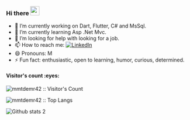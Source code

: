 ### Hi there <a href="https://www.gautamkrishnar.com/"><img src="https://media.giphy.com/media/hvRJCLFzcasrR4ia7z/giphy.gif" width="25px"></a>


- 🔭 I’m currently working on Dart, Flutter, C# and MsSql.
- 🌱 I’m currently learning Asp .Net Mvc.
- 🤔 I’m looking for help with looking for a job.
- 📫 How to reach me: <a href="https://www.linkedin.com/in/mehmet-demir-968707215/" target="_blank"><img alt="LinkedIn" src="https://img.shields.io/badge/LinkedIn-@MehmetDemir-blue?style=flat&logo=linkedin"></a>
- 😄 Pronouns: M
- ⚡ Fun fact: enthusiastic, open to learning, humor, curious, determined.


<h4 align="left">Visitor's count :eyes:</h4>

<p align="left"><img src="https://profile-counter.glitch.me/{mmtdemr42}/count.svg" alt="mmtdemr42 :: Visitor's Count" /></p>
<p align="left"><img src="https://github-readme-stats.vercel.app/api/top-langs/?username=mmtdemr42&langs_count=10&layout=compact" alt="mmtdemr42 :: Top Langs" /></p>


![Github stats 2](https://github-readme-stats.vercel.app/api?username=mmtdemr42&show_icons=true&theme=radical)
